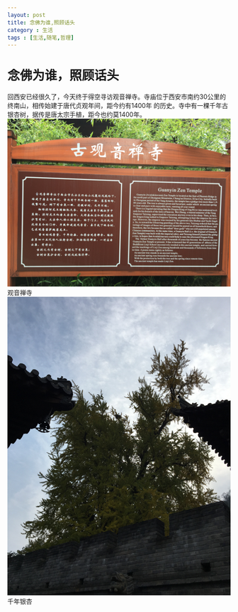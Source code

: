 ```yaml
---
layout: post
title: 念佛为谁,照顾话头
category : 生活
tags : [生活,随笔,哲理]
---
```


# 念佛为谁，照顾话头

回西安已经很久了，今天终于得空寻访观音禅寺。寺庙位于西安市南约30公里的终南山，相传始建于唐代贞观年间，距今约有1400年
的历史。寺中有一棵千年古银杏树，据传是唐太宗手植，距今也约莫1400年。
![观音寺](/public/img/guanyin-zen-temple.jpeg)
观音禅寺
![千年银杏](/public/img/qiannian-yinxing.jpeg)
千年银杏

